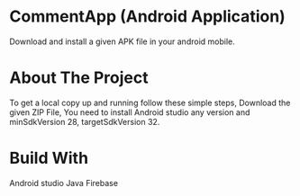# CommentApp (Android Application)
  Download and install a given APK file in your android mobile.
  
# About The Project
  To get a local copy up and running follow these simple steps,
  Download the given ZIP File,
  You need to install Android studio any version and minSdkVersion 28, targetSdkVersion 32.
  
# Build With
  Android studio
  Java
  Firebase
